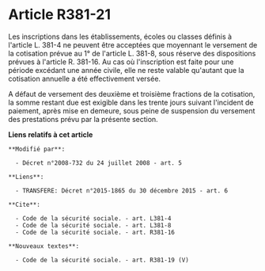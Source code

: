 # Article R381-21

Les inscriptions dans les établissements, écoles ou classes définis à l'article L. 381-4 ne peuvent être acceptées que
moyennant le versement de la cotisation prévue au 1° de l'article L. 381-8, sous réserve des dispositions prévues à l'article
R. 381-16. Au cas où l'inscription est faite pour une période excédant une année civile, elle ne reste valable qu'autant que
la cotisation annuelle a été effectivement versée.

A défaut de versement des deuxième et troisième fractions de la cotisation, la somme restant due est exigible dans les trente
jours suivant l'incident de paiement, après mise en demeure, sous peine de suspension du versement des prestations prévu par
la présente section.

**Liens relatifs à cet article**

	**Modifié par**:

	  - Décret n°2008-732 du 24 juillet 2008 - art. 5

	**Liens**:

	  - TRANSFERE: Décret n°2015-1865 du 30 décembre 2015 - art. 6

	**Cite**:

	  - Code de la sécurité sociale. - art. L381-4
	  - Code de la sécurité sociale. - art. L381-8
	  - Code de la sécurité sociale. - art. R381-16

	**Nouveaux textes**:

	  - Code de la sécurité sociale. - art. R381-19 (V)
